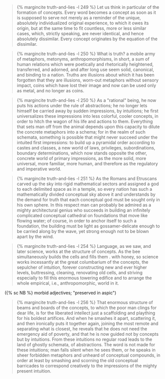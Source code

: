 ---
---

> {% margincite truth-and-lies -l 249 %}
> Let us think in particular of the formation of concepts. Every word becomes a
> concept as soon as it is supposed to serve not merely as a reminder of the
> unique, absolutely individualized original experience, to which it owes
> its origin, but at the same time to fit countless, more or less similar
> cases, which, strictly speaking, are never identical, and hence absolutely
> dissimilar. Every concept originates by the equation of the dissimilar.

> {% margincite truth-and-lies -l 250 %}
> What is truth? a mobile army of metaphors, metonyms, anthropomorphisms, in
> short, a sum of human relations which were poetically and rhetorically
> heightened, transferred, and adorned, and after long use seem solid,
> canonical, and binding to a nation. Truths are illusions about which it has
> been forgotten that they are illusions, worn-out metaphors without sensory
> impact, coins which have lost their image and now can be used only as metal,
> and no longer as coins.

> {% margincite truth-and-lies -l 250 %}
> As a "rational" being, he now puts his actions under the rule of
> abstractions; he no longer lets himself be carried away by sudden
> impressions, by intuitions; he first universalizes these impressions into
> less colorful, cooler concepts, in order to hitch the wagon of his life and
> actions to them. Everything that sets man off from the animal depends upon
> this capacity to dilute the concrete metaphors into a schema; for in the
> realm of such schemata, something is possible that might never succeed under
> the intuited first impressions: to build up a pyramidal order according to
> castes and classes, a new world of laws, privileges, subordinations,
> boundary determinations, which now stands opposite the other, concrete world
> of primary impressions, as the more solid, more universal, more familiar,
> more human, and therefore as the regulatory and imperative world.

> {% margincite truth-and-lies -l 251 %}
> As the Romans and Etruscans carved up the sky into rigid mathematical
> sectors and assigned a god to each delimited space as in a temple, so every
> nation has such a mathematically divided conceptual sky above it and
> understands by the demand for truth that each conceptual god must be sought
> only in his own sphere. In this respect man can probably be admired as a
> mighty architectural genius who succeeds in building an infinitely
> complicated conceptual cathedral on foundations that move like flowing
> water; of course, in order to anchor itself to such a foundation, the
> building must be light as gossamer-delicate enough to be carried along by
> the wave, yet strong enough not to be blown apart by the wind.

> {% margincite truth-and-lies -l 254 %}
> Language, as we saw, and later science, works at the structure of concepts.
> As the bee simultaneously builds the cells and fills them . with honey, so
> science works incessantly at the great columbarium of the concepts, the
> sepulcher of intuition, forever constructing new and ever higher levels,
> buttressing, cleaning, renovating old cells, and striving especially to
> fill this enormous towering edifice and to arrange the whole empirical,
> i.e., anthropomorphic, world in it.
 
({% sc NB %} morbid adjectives; "preserved in aspic")

> {% margincite truth-and-lies -l 256 %}
> That enormous structure of beams and boards of the concepts, to which the
> poor man clings for dear life, is for the liberated intellect just a
> scaffolding and plaything for his boldest artifices. And when he smashes it
> apart, scattering it, and then ironically puts it together again, joining
> the most remote and separating what is closest, he reveals that he does not
> need the emergency aid of poverty, and that he is now guided not by concepts
> but by intuitions. From these intuitions no regular road leads to the land
> of ghostly schemata, of abstractions. The word is not made for these
> intuitions; man falls silent when he sees them, or he speaks in sheer
> forbidden metaphors and unheard of conceptual compounds, in order at least
> by smashing and scorning the old conceptual barricades to correspond
> creatively to the impressions of the mighty present intuition.
